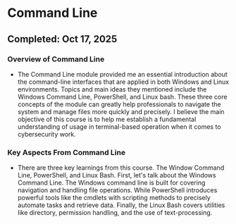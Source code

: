 # Command Line 

## Completed: Oct 17, 2025

### Overview of Command Line
- The Command Line module provided me an essential introduction about the command-line interfaces that are applied in both Windows and Linux environments. Topics and main ideas they mentioned include the Windows Command Line, PowerShell, and Linux bash. These three core concepts of the module can greatly help professionals to navigate the system and manage files more quickly and precisely. I believe the main objective of this course is to help me establish a fundamental understanding of usage in terminal-based operation when it comes to cybersecurity work.

### Key Aspects From Command Line
- There are three key learnings from this course. The Window Command Line, PowerShell, and Linux Bash. First, let's talk about the Windows Command Line. The Windows command line is built for covering navigation and handling file operations. While PowerShell introduces powerful tools like the cmdlets with scripting methods to precisely automate tasks and retrieve data. Finally, the Linux Bash covers utilities like directory, permission handling, and the use of text-processing.  
